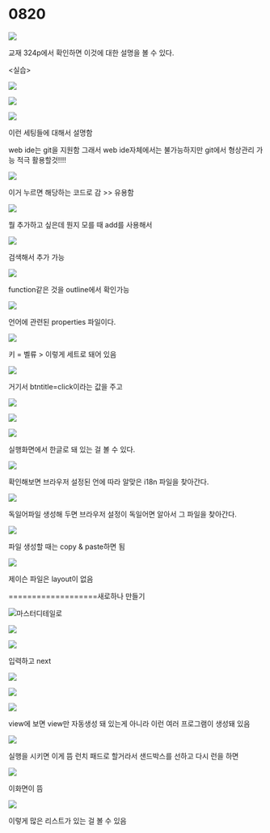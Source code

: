 # 0820

![](../../../.gitbook/assets/image%20%28291%29.png)

교재 324p에서 확인하면 이것에 대한 설명을 볼 수 있다.

&lt;실습&gt;

![](../../../.gitbook/assets/image%20%28330%29.png)

![](../../../.gitbook/assets/image%20%28314%29.png)

![](../../../.gitbook/assets/image%20%28304%29.png)

이런 세팅들에 대해서 설명함

web ide는 git을 지원함 그래서 web ide자체에서는 불가능하지만 git에서 형상관리 가능 적극 활용할것!!!!

![](../../../.gitbook/assets/image%20%28289%29.png)

이거 누르면 해당하는 코드로 감 &gt;&gt; 유용함

![](../../../.gitbook/assets/image%20%28293%29.png)

뭘 추가하고 싶은데 뭔지 모를 때 add를 사용해서

![](../../../.gitbook/assets/image%20%28326%29.png)

검색해서 추가 가능

![](../../../.gitbook/assets/image%20%28319%29.png)

function같은 것을 outline에서 확인가능



![](../../../.gitbook/assets/image%20%28290%29.png)

언어에 관련된 properties 파일이다. 

![](../../../.gitbook/assets/image%20%28297%29.png)

키 = 벨류 &gt; 이렇게 세트로 돼어 있음 

![](../../../.gitbook/assets/image%20%28318%29.png)

거기서 btntitle=click이라는 값을 주고 

![](../../../.gitbook/assets/image%20%28300%29.png)

![](../../../.gitbook/assets/image%20%28328%29.png)

![](../../../.gitbook/assets/image%20%28323%29.png)

실행화면에서 한글로 돼 있는 걸 볼 수 있다.

![](../../../.gitbook/assets/image%20%28316%29.png)

확인해보면 브라우저 설정된 언에 따라 알맞은 i18n 파일을 찾아간다.

![](../../../.gitbook/assets/image%20%28307%29.png)

독일어파일 생성해 두면 브라우저 설정이 독일어면 알아서 그 파일을 찾아간다.

![](../../../.gitbook/assets/image%20%28313%29.png)

파일 생성할 때는 copy & paste하면 됨

![](../../../.gitbook/assets/image%20%28317%29.png)

제이슨 파일은 layout이 없음

===================새로하나 만들기

![&#xB9C8;&#xC2A4;&#xD130;&#xB514;&#xD14C;&#xC77C;&#xB85C;](../../../.gitbook/assets/image%20%28325%29.png)

![](../../../.gitbook/assets/image%20%28322%29.png)

![](../../../.gitbook/assets/image%20%28306%29.png)

입력하고 next

![](../../../.gitbook/assets/image%20%28298%29.png)

![](../../../.gitbook/assets/image%20%28302%29.png)

![](../../../.gitbook/assets/image%20%28308%29.png)

view에 보면 view만 자동생성 돼 있는게 아니라 이런 여러 프로그램이 생성돼 있음

![](../../../.gitbook/assets/image%20%28288%29.png)

실행을 시키면 이게 뜸 런치 패드로 할거라서 샌드박스를 선하고 다시 런을 하면 

![](../../../.gitbook/assets/image%20%28321%29.png)

이화면이 뜸 

![](../../../.gitbook/assets/image%20%28292%29.png)

이렇게 많은 리스트가 있는 걸 볼 수 있음



